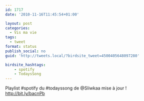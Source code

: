 ```yaml
---
id: 1717
date: '2010-11-16T11:45:54+01:00'

layout: post
categories:
  - Vis ma vie
tags:
  - tweet
format: status
publish_social: no
guid: 'http://tweets.local/?birdsite_tweet=4500405648097280'

birdsite_hashtags:
    - spotify
    - TodaysSong
---
```


Playlist #spotify du #todayssong de @Sliwkaa mise à jour ! http://bit.ly/bacnPb